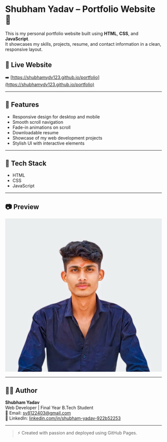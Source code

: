 # Shubham Yadav – Portfolio Website 🚀

This is my personal portfolio website built using **HTML**, **CSS**, and **JavaScript**.  
It showcases my skills, projects, resume, and contact information in a clean, responsive layout.

## 🔗 Live Website  
➡️ [https://shubhamydv123.github.io/portfolio](https://shubhamydv123.github.io/portfolio)

---

## 📌 Features  
- Responsive design for desktop and mobile  
- Smooth scroll navigation  
- Fade-in animations on scroll  
- Downloadable resume  
- Showcase of my web development projects  
- Stylish UI with interactive elements

---

## 📁 Tech Stack  
- HTML  
- CSS  
- JavaScript

---

## 📷 Preview  
![Portfolio Screenshot](photo.jpg)

---

## 👨‍💻 Author  
**Shubham Yadav**  
Web Developer | Final Year B.Tech Student  
📧 Email: [sy8122403@gmail.com](mailto:sy8122403@gmail.com)  
🔗 LinkedIn: [linkedin.com/in/shubham-yadav-922b52253](https://linkedin.com/in/shubham-yadav-922b52253)

---

> ⚡ Created with passion and deployed using GitHub Pages.
